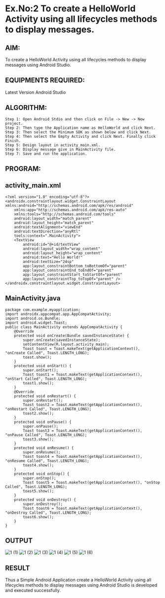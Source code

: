 # Ex.No:2 To create a HelloWorld Activity using all lifecycles methods to display messages.
## AIM:
To create a HelloWorld Activity using all lifecycles methods to display messages using Android Studio.
## EQUIPMENTS REQUIRED:
Latest Version Android Studio
## ALGORITHM:
```
Step 1: Open Android Stdio and then click on File -> New -> New project.
Step 2: Then type the Application name as HelloWorld and click Next. 
Step 3: Then select the Minimum SDK as shown below and click Next.
Step 4: Then select the Empty Activity and click Next. Finally click Finish.
Step 5: Design layout in activity_main.xml.
Step 6: Display message give in MainActivity file.
Step 7: Save and run the application.
```
## PROGRAM:
## activity_main.xml
```
<?xml version="1.0" encoding="utf-8"?>
<androidx.constraintlayout.widget.ConstraintLayout xmlns:android="http://schemas.android.com/apk/res/android"
    xmlns:app="http://schemas.android.com/apk/res-auto"
    xmlns:tools="http://schemas.android.com/tools"
    android:layout_width="match_parent"
    android:layout_height="match_parent"
    android:textAlignment="viewEnd"
    android:textDirection="anyRtl"
    tools:context=".MainActivity">
    <TextView
        android:id="@+id/textView"
        android:layout_width="wrap_content"
        android:layout_height="wrap_content"
        android:text="Hello World!"
        android:textSize="24sp"
        app:layout_constraintBottom_toBottomOf="parent"
        app:layout_constraintEnd_toEndOf="parent"
        app:layout_constraintStart_toStartOf="parent"
        app:layout_constraintTop_toTopOf="parent" />
</androidx.constraintlayout.widget.ConstraintLayout>
```
## MainActivity.java
```
package com.example.myapplication;
import androidx.appcompat.app.AppCompatActivity;
import android.os.Bundle;
import android.widget.Toast;
public class MainActivity extends AppCompatActivity {
    @Override
    protected void onCreate(Bundle savedInstanceState) {
        super.onCreate(savedInstanceState);
        setContentView(R.layout.activity_main);
        Toast toast = Toast.makeText(getApplicationContext(), "onCreate Called", Toast.LENGTH_LONG);
        toast.show();
    }
    protected void onStart() {
        super.onStart();
        Toast toast1 = Toast.makeText(getApplicationContext(), "onStart Called", Toast.LENGTH_LONG);
        toast1.show();
    }
    @Override
    protected void onRestart() {
        super.onRestart();
        Toast toast2 = Toast.makeText(getApplicationContext(), "onRestart Called", Toast.LENGTH_LONG);
        toast2.show();
    }
    protected void onPause() {
        super.onPause();
        Toast toast3 = Toast.makeText(getApplicationContext(), "onPause Called", Toast.LENGTH_LONG);
        toast3.show();
    }
    protected void onResume() {
        super.onResume();
        Toast toast4 = Toast.makeText(getApplicationContext(), "onResume Called", Toast.LENGTH_LONG);
        toast4.show();
    }
    protected void onStop() {
        super.onStop();
        Toast toast5 = Toast.makeText(getApplicationContext(), "onStop Called", Toast.LENGTH_LONG);
        toast5.show();
    }
    protected void onDestroy() {
        super.onDestroy();
        Toast toast6 = Toast.makeText(getApplicationContext(), "onDestroy Called", Toast.LENGTH_LONG);
        toast6.show();
    }
}
```
## OUTPUT
![1 (1)](https://github.com/Jayalakshm1/lifecyclemethods/assets/130430542/74a7a7ef-8870-4841-8228-372bd9188f0e)
![1 (2)](https://github.com/Jayalakshm1/lifecyclemethods/assets/130430542/0f4cf2d3-9fb5-4d4c-9f86-7a7bf8998fef)
![1 (3)](https://github.com/Jayalakshm1/lifecyclemethods/assets/130430542/3eea3c45-4ddf-4449-a35c-df15615162ac)
![1 (4)](https://github.com/Jayalakshm1/lifecyclemethods/assets/130430542/33465d0a-ae1f-4b94-9091-2321c92613c2)
![1 (5)](https://github.com/Jayalakshm1/lifecyclemethods/assets/130430542/77c8c22f-21c4-469c-9071-6f6627fa3770)
![1 (6)](https://github.com/Jayalakshm1/lifecyclemethods/assets/130430542/96b4ca9e-8dda-4be5-955a-87d95e3b5300)
## RESULT
Thus a Simple Android Application create a HelloWorld Activity using all lifecycles methods to display messages using Android Studio is developed and executed successfully.
